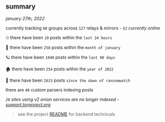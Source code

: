 
## summary
_january 27th, 2022_

currently tracking `88` groups across `127` relays & mirrors - _`52` currently online_

⏲ there have been `10` posts within the `last 24 hours`

🦈 there have been `258` posts within the `month of january`

🪐 there have been `1040` posts within the `last 90 days`

🏚 there have been `254` posts within the `year of 2022`

🦕 there have been `2615` posts `since the dawn of ransomwatch`

there are `48` custom parsers indexing posts

_`20` sites using v2 onion services are no longer indexed - [support.torproject.org](https://support.torproject.org/onionservices/v2-deprecation/)_

> see the project [README](https://github.com/thetanz/ransomwatch#ransomwatch--) for backend technicals
